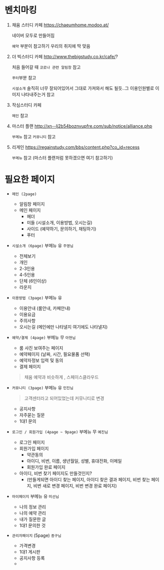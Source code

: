 # 벤치마킹

   1. 채움 스터디 카페
      https://chaeumhome.modoo.at/

      네이버 모두로 만들어짐

      `예약` 부분이 참고하기 우리의 취지에 딱 맞음

   2. 더 빅스터디 카페 
      http://www.thebigstudy.co.kr/cafe/?

      처음 들어갈 때 `코로나 관련 알림창` 참고

      `푸터`부분 참고

      `시설소개` 솔직히 너무 잘되어있어서 그대로 가져와서 해도 될듯..그 이용인원별로 이미지 나타내주는거 참고

   3. 작심스터디 카페
      
      `메인` 참고

   4. 마스터 플랜
      http://xn--lj2b54boznvupfre.com/sub/notice/alliance.php

      `부메뉴` 참고
      `커뮤니티` 참고

   5. 리게인
      https://regainstudy.com/bbs/content.php?co_id=recess

      `부메뉴` 참고 (마스터 플랜처럼 못하겠으면 여기 참고하기)


# 필요한 페이지

- `메인 (2page)`
  - 알림창 페이지
  - 메인 페이지
    - 헤더
    - 미들 (시설소개, 이용방법, 오시는길)
    - 사이드 (예약하기, 문의하기, 채팅하기)
    - 푸터
  
- `시설소개 (6page)` 부메뉴 유 `주영님`
  - 전체보기 
  - 개인
  - 2-3인용
  - 4-5인용
  - 단체 (6인이상)
  - 라운지
- `이용방법 (3page)` 부메뉴 유
  - 이용안내 (룸안내, 카페안내)
  - 이용요금
  - 주의사항
  - 오시는길 (메인에만 나타낼지 여기에도 나타낼지)


- `예약/결제 (4page)` 부메뉴 무 `아현님`
  - 룸 사진 보여주는 페이지
  - 예약페이지 (날짜, 시간, 필요물품 선택)
  - 예약자정보 입력 및 동의
  - 결제 페이지
  
  > 채움 예약과 비슷하게 , 스페이스클라우드

- `커뮤니티 (3page)` 부메뉴 유 `민진님`
  > 고객센터라고 되어있었는데 커뮤니티로 변경
  
  - 공지사항
  - 자주묻는 질문 
  - 1대1 문의
  
- `로그인 / 회원가입 (4page ~ 9page)` 부메뉴 무  `예진님`
  - 로그인 페이지
  - 회원가입 페이지 
    - 약관동의 
    - 아이디, 비번, 이름, 생년월일, 성별, 휴대전화, 이메일 
    - 회원가입 완료 페이지
  - 아이디, 비번 찾기 페이지도 만들것인지? 
    - (만들게되면 아이디 찾는 페이지, 아이디 찾은 결과 페이지, 비번 찾는 페이지, 비번 새로 변경 페이지, 비번 변경 완료 페이지)
  
- `마이페이지` 부메뉴 유 `미선님`
  - 나의 정보 관리
  - 나의 예약 관리
  - 내가 질문한 글
  - 1대1 문의한 것
  
- `관리자페이지` (5page) `종구님`
  - 가격변경
  - 1대1 게시판 
  - 공지사항 등록
  - 



